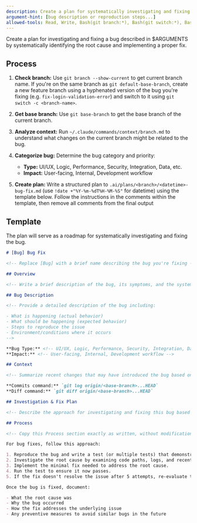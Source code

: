 ```yaml
---
description: Create a plan for systematically investigating and fixing a bug
argument-hint: [bug description or reproduction steps...]
allowed-tools: Read, Write, Bash(git branch:*), Bash(git switch:*), Bash(git base-branch:*), Bash(git default-base-branch:*), Bash(date:*)
---
```


Create a plan for investigating and fixing a bug described in $ARGUMENTS by systematically identifying the root cause and implementing a proper fix.

## Process

1. **Check branch:** Use `git branch --show-current` to get current branch name. If you're on the same branch as `git default-base-branch`, create a new feature branch using a hyphenated version of the bug you're fixing (e.g. `fix-login-validation-error`) and switch to it using `git switch -c <branch-name>`.

2. **Get base branch:** Use `git base-branch` to get the base branch of the current branch.

3. **Analyze context:** Run `~/.claude/commands/context/branch.md` to understand what changes on the current branch might be related to the bug.

4. **Categorize bug:** Determine the bug category and priority:
   - **Type:** UI/UX, Logic, Performance, Security, Integration, Data, etc.
   - **Impact:** User-facing, Internal, Development workflow

5. **Create plan:** Write a structured plan to `.ai/plans/<branch>/<datetime>-bug-fix.md` (use `!date +"%Y-%m-%dT%H-%M-%S"` for datetime) using the template below. Follow the instructions in the comments within the template, then remove all comments from the final output

## Template

The plan will serve as a roadmap for systematically investigating and fixing the bug.

```markdown
# [Bug] Bug Fix

<!-- Replace [Bug] with a brief name describing the bug you're fixing -->

## Overview

<!-- Write a brief description of the bug, its symptoms, and the systematic approach to fix it. -->

## Bug Description

<!-- Provide a detailed description of the bug including:

- What is happening (actual behavior)
- What should be happening (expected behavior)
- Steps to reproduce the issue
- Environment/conditions where it occurs
-->

**Bug Type:** <!-- UI/UX, Logic, Performance, Security, Integration, Data, etc. -->
**Impact:** <!-- User-facing, Internal, Development workflow -->

## Context

<!-- Summarize recent changes that may have introduced the bug based on git log and diff output. In addition, copy the commands below, replacing <base-branch> with the actual base branch name. -->

**Commits command:** `git log origin/<base-branch>...HEAD`
**Diff command:** `git diff origin/<base-branch>...HEAD`

## Investigation & Fix Plan

<!-- Describe the approach for investigating and fixing this bug based on your project's specific architecture and debugging practices. -->

## Process

<!-- Copy this Process section exactly as written, without modification: -->

For bug fixes, follow this approach:

1. Reproduce the bug and write a test (or multiple tests) that demonstrates the failing behavior.
2. Investigate the root cause by examining code paths, logs, and recent changes.
3. Implement the minimal fix needed to address the root cause.
4. Run the test to ensure it now passes.
5. If the fix doesn't resolve the issue after 5 attempts, re-evaluate the root cause analysis.

Once the bug is fixed, document:

- What the root cause was
- Why the bug occurred
- How the fix addresses the underlying issue
- Any preventive measures to avoid similar bugs in the future
```
